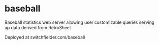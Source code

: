 # baseball

Baseball statistics web server allowing user customizable queries serving up data derived from RetroSheet

Deployed at switchfielder.com/baseball
